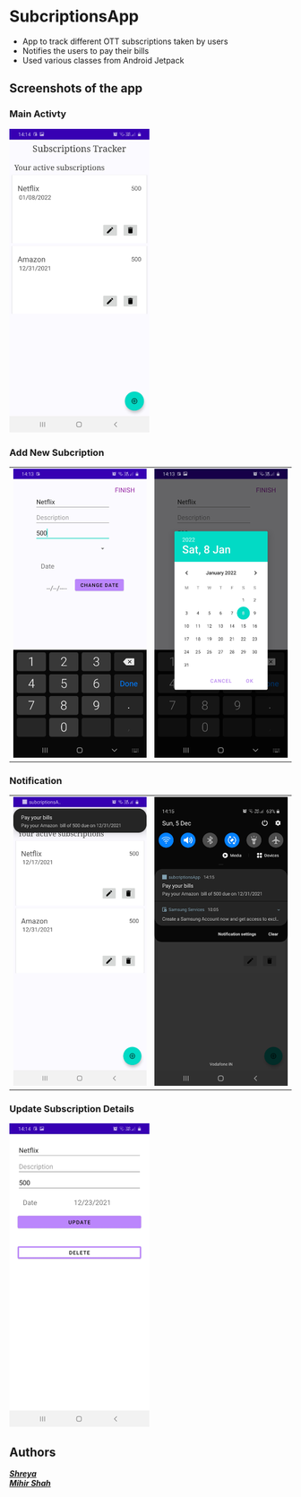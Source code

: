 # SubcriptionsApp

- App to track different OTT subscriptions taken by users
- Notifies the users to pay their bills
- Used various classes from Android Jetpack 

## Screenshots of the app
### Main Activty

<img src="https://github.com/Miihir79/subcriptionsApp/blob/master/Screenshot_20211205-141414_subcriptionsApp%5B1%5D.jpg" width="250"> 

### Add New Subcription 
<table>
  <tr>
    <td><img src="https://github.com/Miihir79/subcriptionsApp/blob/master/Screenshot_20211205-141305_subcriptionsApp%5B1%5D.jpg" width="250"> 
    <td><img src="https://github.com/Miihir79/subcriptionsApp/blob/master/Screenshot_20211205-141313_subcriptionsApp%5B1%5D.jpg" width="250">
 </table>

### Notification
<table>
  <tr>
    <td><img src="https://github.com/Miihir79/subcriptionsApp/blob/master/Screenshot_20211205-141511_subcriptionsApp%5B1%5D.jpg" width="250"> 
    <td><img src="https://github.com/Miihir79/subcriptionsApp/blob/master/Screenshot_20211205-141519_subcriptionsApp%5B1%5D.jpg" width="250"> 
</table>
  
### Update Subscription Details
<img src="https://github.com/Miihir79/subcriptionsApp/blob/master/Screenshot_20211205-141434_subcriptionsApp%5B1%5D.jpg" width="250"> 

## Authors
<a href="https://github.com/shreyadenny">***Shreya***</a> <br>
<a href="https://github.com/Miihir79">***Mihir Shah***</a>
